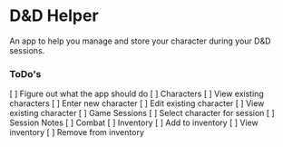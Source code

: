 # D&D Helper

An app to help you manage and store your character during your D&D sessions.

### ToDo's

[ ] Figure out what the app should do
[ ] Characters
  [ ] View existing characters
  [ ] Enter new character
  [ ] Edit existing character
  [ ] View existing character
[ ] Game Sessions
  [ ] Select character for session
  [ ] Session Notes
  [ ] Combat
[ ] Inventory
  [ ] Add to inventory
  [ ] View inventory
  [ ] Remove from inventory
